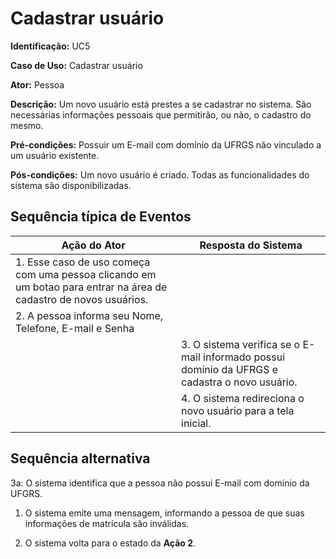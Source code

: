 # Cadastrar usuário

**Identificação:** UC5

**Caso de Uso:** Cadastrar usuário

**Ator:** Pessoa

**Descrição:** Um novo usuário está prestes a se cadastrar no sistema. São necessárias informações pessoais que permitirão, ou não, o cadastro do mesmo.

**Pré-condições:** Possuir um E-mail com domínio da UFRGS não vinculado a um usuário existente.

**Pós-condições:** Um novo usuário é criado. Todas as funcionalidades do sistema são disponibilizadas.

## Sequência típica de Eventos 

| Ação do Ator                                    | Resposta do Sistema                                |
|-------------------------------------------------|----------------------------------------------------|
| 1. Esse caso de uso começa com uma pessoa clicando em um botao para entrar na área de cadastro de novos usuários. |
| 2. A pessoa informa seu Nome, Telefone, E-mail e Senha |                                                                                                      |
|                                                | 3. O sistema verifica se o E-mail informado possui domínio da UFRGS e cadastra o novo usuário.
|                                                  | 4.   O sistema redireciona o novo usuário para a tela inicial.



## Sequência alternativa

3a: O sistema identifica que a pessoa não possui E-mail com domínio da UFGRS.

1. O sistema emite uma mensagem, informando a pessoa de que suas informações de matrícula são inválidas.

2. O sistema volta para o estado da **Ação 2**.
